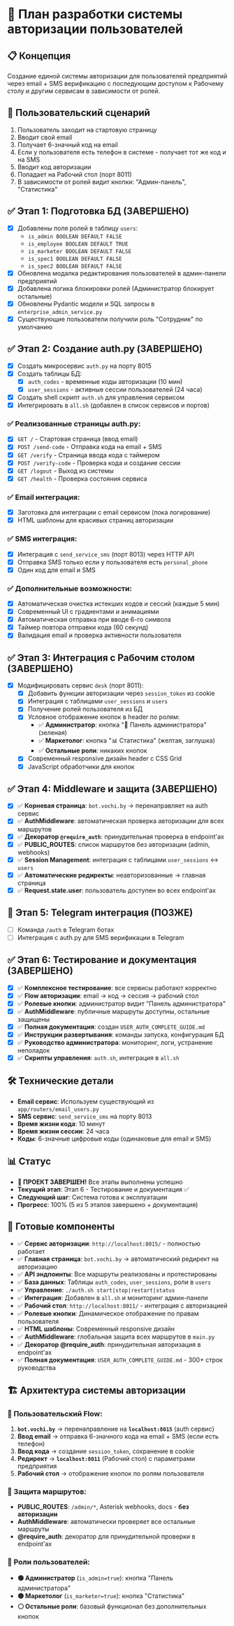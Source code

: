 # 🔐 План разработки системы авторизации пользователей

## 📋 Концепция
Создание единой системы авторизации для пользователей предприятий через email + SMS верификацию с последующим доступом к Рабочему столу и другим сервисам в зависимости от ролей.

## 🎯 Пользовательский сценарий
1. Пользователь заходит на стартовую страницу
2. Вводит свой email 
3. Получает 6-значный код на email
4. Если у пользователя есть телефон в системе - получает тот же код и на SMS
5. Вводит код авторизации
6. Попадает на Рабочий стол (порт 8011)
7. В зависимости от ролей видит кнопки: "Админ-панель", "Статистика"

## ✅ Этап 1: Подготовка БД (ЗАВЕРШЕНО)
- [x] Добавлены поля ролей в таблицу `users`:
  - `is_admin BOOLEAN DEFAULT FALSE`
  - `is_employee BOOLEAN DEFAULT TRUE` 
  - `is_marketer BOOLEAN DEFAULT FALSE`
  - `is_spec1 BOOLEAN DEFAULT FALSE`
  - `is_spec2 BOOLEAN DEFAULT FALSE`
- [x] Обновлена модалка редактирования пользователей в админ-панели предприятий
- [x] Добавлена логика блокировки ролей (Администратор блокирует остальные)
- [x] Обновлены Pydantic модели и SQL запросы в `enterprise_admin_service.py`
- [x] Существующие пользователи получили роль "Сотрудник" по умолчанию

## ✅ Этап 2: Создание auth.py (ЗАВЕРШЕНО)
- [x] Создать микросервис `auth.py` на порту 8015
- [x] Создать таблицы БД:
  - [x] `auth_codes` - временные коды авторизации (10 мин)
  - [x] `user_sessions` - активные сессии пользователей (24 часа)
- [x] Создать shell скрипт `auth.sh` для управления сервисом
- [x] Интегрировать в `all.sh` (добавлен в список сервисов и портов)

### ✅ Реализованные страницы auth.py:
- [x] `GET /` - Стартовая страница (ввод email)
- [x] `POST /send-code` - Отправка кода на email + SMS
- [x] `GET /verify` - Страница ввода кода с таймером
- [x] `POST /verify-code` - Проверка кода и создание сессии
- [x] `GET /logout` - Выход из системы
- [x] `GET /health` - Проверка состояния сервиса

### ✅ Email интеграция:
- [x] Заготовка для интеграции с email сервисом (пока логирование)
- [x] HTML шаблоны для красивых страниц авторизации

### ✅ SMS интеграция:
- [x] Интеграция с `send_service_sms` (порт 8013) через HTTP API
- [x] Отправка SMS только если у пользователя есть `personal_phone`
- [x] Один код для email и SMS

### ✅ Дополнительные возможности:
- [x] Автоматическая очистка истекших кодов и сессий (каждые 5 мин)
- [x] Современный UI с градиентами и анимациями
- [x] Автоматическая отправка при вводе 6-го символа
- [x] Таймер повтора отправки кода (60 секунд)
- [x] Валидация email и проверка активности пользователя

## ✅ Этап 3: Интеграция с Рабочим столом (ЗАВЕРШЕНО)
- [x] Модифицировать сервис `desk` (порт 8011):
  - [x] Добавить функции авторизации через `session_token` из cookie
  - [x] Интеграция с таблицами `user_sessions` и `users`
  - [x] Получение ролей пользователя из БД
  - [x] Условное отображение кнопок в header по ролям:
    - ✅ **Администратор**: кнопка "👤 Панель администратора" (зеленая)
    - ✅ **Маркетолог**: кнопка "📊 Статистика" (желтая, заглушка)
    - ✅ **Остальные роли**: никаких кнопок
  - [x] Современный responsive дизайн header с CSS Grid
  - [x] JavaScript обработчики для кнопок

## ✅ Этап 4: Middleware и защита (ЗАВЕРШЕНО)
- [x] ✅ **Корневая страница**: `bot.vochi.by` → перенаправляет на auth сервис
- [x] ✅ **AuthMiddleware**: автоматическая проверка авторизации для всех маршрутов
- [x] ✅ **Декоратор `@require_auth`**: принудительная проверка в endpoint'ах
- [x] ✅ **PUBLIC_ROUTES**: список маршрутов без авторизации (admin, webhooks)
- [x] ✅ **Session Management**: интеграция с таблицами `user_sessions` ↔ `users`
- [x] ✅ **Автоматические редиректы**: неавторизованные → главная страница
- [x] ✅ **Request.state.user**: пользователь доступен во всех endpoint'ах

## 🔄 Этап 5: Telegram интеграция (ПОЗЖЕ)
- [ ] Команда `/auth` в Telegram ботах
- [ ] Интеграция с auth.py для SMS верификации в Telegram

## ✅ Этап 6: Тестирование и документация (ЗАВЕРШЕНО)
- [x] ✅ **Комплексное тестирование**: все сервисы работают корректно
- [x] ✅ **Flow авторизации**: email → код → сессия → рабочий стол
- [x] ✅ **Ролевые кнопки**: администратор видит "Панель администратора"
- [x] ✅ **AuthMiddleware**: публичные маршруты доступны, остальные защищены
- [x] ✅ **Полная документация**: создан `USER_AUTH_COMPLETE_GUIDE.md`
- [x] ✅ **Инструкции развертывания**: команды запуска, конфигурация БД
- [x] ✅ **Руководство администратора**: мониторинг, логи, устранение неполадок
- [x] ✅ **Скрипты управления**: `auth.sh`, интеграция в `all.sh`

## 🛠 Технические детали
- **Email сервис**: Используем существующий из `app/routers/email_users.py`
- **SMS сервис**: `send_service_sms` на порту 8013
- **Время жизни кода**: 10 минут
- **Время жизни сессии**: 24 часа
- **Коды**: 6-значные цифровые коды (одинаковые для email и SMS)

## 📊 Статус
- **🎉 ПРОЕКТ ЗАВЕРШЕН!** Все этапы выполнены успешно
- **Текущий этап**: Этап 6 - Тестирование и документация ✅
- **Следующий шаг**: Система готова к эксплуатации
- **Прогресс**: 100% (5 из 5 этапов завершено + документация)

## 🎯 Готовые компоненты
- ✅ **Сервис авторизации**: `http://localhost:8015/` - полностью работает
- ✅ **Главная страница**: `bot.vochi.by` → автоматический редирект на авторизацию
- ✅ **API эндпоинты**: Все маршруты реализованы и протестированы  
- ✅ **База данных**: Таблицы `auth_codes`, `user_sessions`, роли в `users`
- ✅ **Управление**: `./auth.sh start|stop|restart|status`
- ✅ **Интеграция**: Добавлен в `all.sh` и мониторинг админ-панели
- ✅ **Рабочий стол**: `http://localhost:8011/` - интеграция с авторизацией
- ✅ **Ролевые кнопки**: Динамическое отображение по правам пользователя
- ✅ **HTML шаблоны**: Современный responsive дизайн
- ✅ **AuthMiddleware**: глобальная защита всех маршрутов в `main.py`
- ✅ **Декоратор @require_auth**: принудительная авторизация в endpoint'ах
- ✅ **Полная документация**: `USER_AUTH_COMPLETE_GUIDE.md` - 300+ строк руководства

## 🏗️ Архитектура системы авторизации

### 🎯 Пользовательский Flow:
1. **`bot.vochi.by`** → перенаправление на **`localhost:8015`** (auth сервис)
2. **Ввод email** → отправка 6-значного кода на email + SMS (если есть телефон)
3. **Ввод кода** → создание `session_token`, сохранение в cookie
4. **Редирект** → **`localhost:8011`** (Рабочий стол) с параметрами предприятия
5. **Рабочий стол** → отображение кнопок по ролям пользователя

### 🔐 Защита маршрутов:
- **PUBLIC_ROUTES**: `/admin/*`, Asterisk webhooks, docs - **без авторизации**
- **AuthMiddleware**: автоматически проверяет все остальные маршруты
- **@require_auth**: декоратор для принудительной проверки в endpoint'ах

### 👥 Роли пользователей:
- **🟢 Администратор** (`is_admin=true`): кнопка "Панель администратора"
- **🟡 Маркетолог** (`is_marketer=true`): кнопка "Статистика" 
- **⚪ Остальные роли**: базовый функционал без дополнительных кнопок 